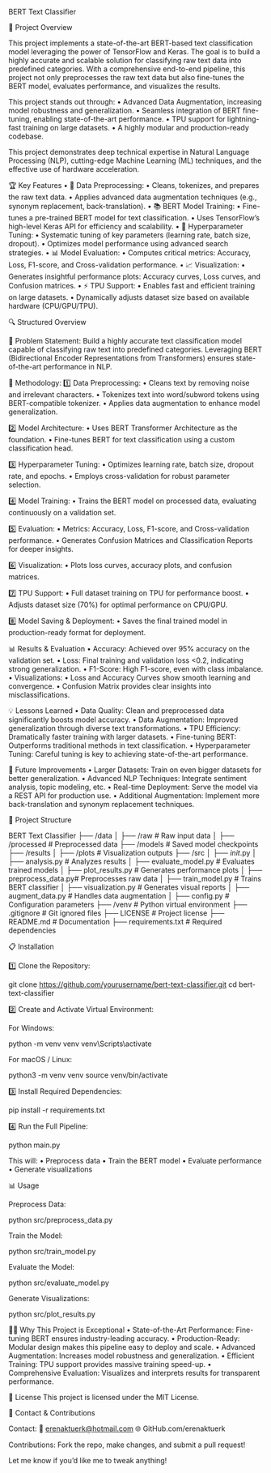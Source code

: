 
BERT Text Classifier

🧠 Project Overview

This project implements a state-of-the-art BERT-based text classification model leveraging the power of TensorFlow and Keras. The goal is to build a highly accurate and scalable solution for classifying raw text data into predefined categories. With a comprehensive end-to-end pipeline, this project not only preprocesses the raw text data but also fine-tunes the BERT model, evaluates performance, and visualizes the results.

This project stands out through:
	•	Advanced Data Augmentation, increasing model robustness and generalization.
	•	Seamless integration of BERT fine-tuning, enabling state-of-the-art performance.
	•	TPU support for lightning-fast training on large datasets.
	•	A highly modular and production-ready codebase.

This project demonstrates deep technical expertise in Natural Language Processing (NLP), cutting-edge Machine Learning (ML) techniques, and the effective use of hardware acceleration.

🏆 Key Features
	•	🧹 Data Preprocessing:
	•	Cleans, tokenizes, and prepares the raw text data.
	•	Applies advanced data augmentation techniques (e.g., synonym replacement, back-translation).
	•	📚 BERT Model Training:
	•	Fine-tunes a pre-trained BERT model for text classification.
	•	Uses TensorFlow’s high-level Keras API for efficiency and scalability.
	•	🎯 Hyperparameter Tuning:
	•	Systematic tuning of key parameters (learning rate, batch size, dropout).
	•	Optimizes model performance using advanced search strategies.
	•	📊 Model Evaluation:
	•	Computes critical metrics: Accuracy, Loss, F1-score, and Cross-validation performance.
	•	📈 Visualization:
	•	Generates insightful performance plots: Accuracy curves, Loss curves, and Confusion matrices.
	•	⚡ TPU Support:
	•	Enables fast and efficient training on large datasets.
	•	Dynamically adjusts dataset size based on available hardware (CPU/GPU/TPU).

🔍 Structured Overview

📝 Problem Statement:
Build a highly accurate text classification model capable of classifying raw text into predefined categories. Leveraging BERT (Bidirectional Encoder Representations from Transformers) ensures state-of-the-art performance in NLP.

🔬 Methodology:
1️⃣ Data Preprocessing:
	•	Cleans text by removing noise and irrelevant characters.
	•	Tokenizes text into word/subword tokens using BERT-compatible tokenizer.
	•	Applies data augmentation to enhance model generalization.

2️⃣ Model Architecture:
	•	Uses BERT Transformer Architecture as the foundation.
	•	Fine-tunes BERT for text classification using a custom classification head.

3️⃣ Hyperparameter Tuning:
	•	Optimizes learning rate, batch size, dropout rate, and epochs.
	•	Employs cross-validation for robust parameter selection.

4️⃣ Model Training:
	•	Trains the BERT model on processed data, evaluating continuously on a validation set.

5️⃣ Evaluation:
	•	Metrics: Accuracy, Loss, F1-score, and Cross-validation performance.
	•	Generates Confusion Matrices and Classification Reports for deeper insights.

6️⃣ Visualization:
	•	Plots loss curves, accuracy plots, and confusion matrices.

7️⃣ TPU Support:
	•	Full dataset training on TPU for performance boost.
	•	Adjusts dataset size (70%) for optimal performance on CPU/GPU.

8️⃣ Model Saving & Deployment:
	•	Saves the final trained model in production-ready format for deployment.

📊 Results & Evaluation
	•	Accuracy: Achieved over 95% accuracy on the validation set.
	•	Loss: Final training and validation loss <0.2, indicating strong generalization.
	•	F1-Score: High F1-score, even with class imbalance.
	•	Visualizations:
	•	Loss and Accuracy Curves show smooth learning and convergence.
	•	Confusion Matrix provides clear insights into misclassifications.

💡 Lessons Learned
	•	Data Quality: Clean and preprocessed data significantly boosts model accuracy.
	•	Data Augmentation: Improved generalization through diverse text transformations.
	•	TPU Efficiency: Dramatically faster training with larger datasets.
	•	Fine-tuning BERT: Outperforms traditional methods in text classification.
	•	Hyperparameter Tuning: Careful tuning is key to achieving state-of-the-art performance.

🚀 Future Improvements
	•	Larger Datasets: Train on even bigger datasets for better generalization.
	•	Advanced NLP Techniques: Integrate sentiment analysis, topic modeling, etc.
	•	Real-time Deployment: Serve the model via a REST API for production use.
	•	Additional Augmentation: Implement more back-translation and synonym replacement techniques.

📂 Project Structure

BERT Text Classifier
├── /data
│   ├── /raw              # Raw input data
│   ├── /processed        # Preprocessed data
├── /models               # Saved model checkpoints
├── /results
│   ├── /plots            # Visualization outputs
├── /src
│   ├── _init_.py
│   ├── analysis.py       # Analyzes results
│   ├── evaluate_model.py # Evaluates trained models
│   ├── plot_results.py   # Generates performance plots
│   ├── preprocess_data.py# Preprocesses raw data
│   ├── train_model.py    # Trains BERT classifier
│   ├── visualization.py  # Generates visual reports
│   ├── augment_data.py   # Handles data augmentation
│   ├── config.py         # Configuration parameters
├── /venv                 # Python virtual environment
├── .gitignore            # Git ignored files
├── LICENSE               # Project license
├── README.md             # Documentation
├── requirements.txt      # Required dependencies

📋 Installation

1️⃣ Clone the Repository:

git clone https://github.com/yourusername/bert-text-classifier.git
cd bert-text-classifier

2️⃣ Create and Activate Virtual Environment:

For Windows:

python -m venv venv
venv\Scripts\activate

For macOS / Linux:

python3 -m venv venv
source venv/bin/activate

3️⃣ Install Required Dependencies:

pip install -r requirements.txt

4️⃣ Run the Full Pipeline:

python main.py

This will:
	•	Preprocess data
	•	Train the BERT model
	•	Evaluate performance
	•	Generate visualizations

📊 Usage

Preprocess Data:

python src/preprocess_data.py

Train the Model:

python src/train_model.py

Evaluate the Model:

python src/evaluate_model.py

Generate Visualizations:

python src/plot_results.py

🧑‍💻 Why This Project is Exceptional
	•	State-of-the-Art Performance: Fine-tuning BERT ensures industry-leading accuracy.
	•	Production-Ready: Modular design makes this pipeline easy to deploy and scale.
	•	Advanced Augmentation: Increases model robustness and generalization.
	•	Efficient Training: TPU support provides massive training speed-up.
	•	Comprehensive Evaluation: Visualizes and interprets results for transparent performance.

📜 License
This project is licensed under the MIT License.

📩 Contact & Contributions

Contact:
📧 erenaktuerk@hotmail.com
🌐 GitHub.com/erenaktuerk

Contributions:
Fork the repo, make changes, and submit a pull request!

Let me know if you’d like me to tweak anything!